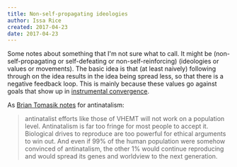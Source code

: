 ```yaml
---
title: Non-self-propagating ideologies
author: Issa Rice
created: 2017-04-23
date: 2017-04-23
---
```


Some notes about something that I'm not sure what to call.
It might be (non-self-propagating or self-defeating or non-self-reinforcing)
(ideologies or values or movements).
The basic idea is that (at least naively) following through on the idea results
in the idea being spread less, so that there is a negative feedback loop.
This is mainly because these values go against goals that show up in
[instrumental convergence](https://en.wikipedia.org/wiki/Instrumental_convergence).

As [Brian Tomasik notes](http://reducing-suffering.org/strategic-considerations-moral-antinatalists/#Will_voluntary_antinatalism_work)
for antinatalism:

> antinatalist efforts like those of VHEMT will not work on a population level.
> Antinatalism is far too fringe for most people to accept it. Biological
> drives to reproduce are too powerful for ethical arguments to win out. And
> even if 99% of the human population were somehow convinced of antinatalism,
> the other 1% would continue reproducing and would spread its genes and
> worldview to the next generation.
